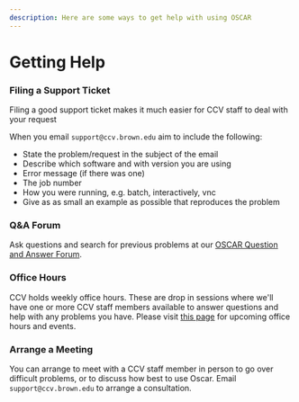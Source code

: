 ```yaml
---
description: Here are some ways to get help with using OSCAR
---
```


# Getting Help

### Filing a Support Ticket

Filing a good support ticket makes it much easier for CCV staff to deal with your request

When you email `support@ccv.brown.edu` aim to include the following:

* State the problem/request in the subject of the email
* Describe which software and with version you are using
* Error message (if there was one)
* The job number
* How you were running, e.g.  batch, interactively, vnc
* Give as as small an example as possible that reproduces the problem

### Q\&A Forum

Ask questions and search for previous problems at our [OSCAR Question and Answer Forum](https://github.com/brown-ccv/oscar-documentation/discussions/categories/q-a).

### Office Hours

CCV holds weekly office hours. These are drop in sessions where we'll have one or more CCV staff members available to answer questions and help with any problems you have. Please visit [this page](https://events.brown.edu/ccv/all) for upcoming office hours and events.&#x20;

### Arrange a Meeting

You can arrange to meet with a CCV staff member in person to go over difficult problems, or to discuss how best to use Oscar. Email `support@ccv.brown.edu` to arrange a consultation.




